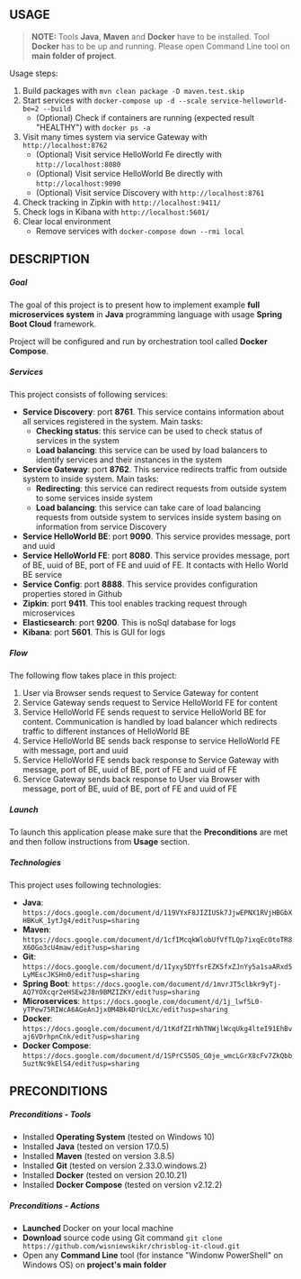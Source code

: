 USAGE
-----

> **NOTE:** Tools **Java**, **Maven** and **Docker** have to be installed. Tool **Docker** has to be up and running. Please open Command Line tool on **main folder of project**.

Usage steps:
1. Build packages with `mvn clean package -D maven.test.skip`
1. Start services with `docker-compose up -d --scale service-helloworld-be=2 --build`
     * (Optional) Check if containers are running (expected result "HEALTHY") with `docker ps -a`
1. Visit many times system via service Gateway with `http://localhost:8762`
     * (Optional) Visit service HelloWorld Fe directly with `http://localhost:8080`
     * (Optional) Visit service HelloWorld Be directly with `http://localhost:9090`
     * (Optional) Visit service Discovery with `http://localhost:8761`
1. Check tracking in Zipkin with `http://localhost:9411/`
1. Check logs in Kibana with `http://localhost:5601/`
1. Clear local environment
     * Remove services with `docker-compose down --rmi local`


DESCRIPTION
-----------

##### Goal
The goal of this project is to present how to implement example **full microservices system** in **Java** programming language with usage **Spring Boot Cloud** framework.

Project will be configured and run by orchestration tool called **Docker Compose**.

##### Services
This project consists of following services:
* **Service Discovery**: port **8761**. This service contains information about all services registered in the system. Main tasks:
     * **Checking status**: this service can be used to check status of services in the system 
     * **Load balancing**: this service can be used by load balancers to identify services and their instances in the system
* **Service Gateway**: port **8762**. This service redirects traffic from outside system to inside system. Main tasks:
     * **Redirecting**: this service can redirect requests from outside system to some services inside system
     * **Load balancing**: this service can take care of load balancing requests from outside system to services inside system basing on information from service Discovery
* **Service HelloWorld BE**: port **9090**. This service provides message, port and uuid
* **Service HelloWorld FE**: port **8080**. This service provides message, port of BE, uuid of BE, port of FE and uuid of FE. It contacts with Hello World BE service
* **Service Config**: port **8888**. This service provides configuration properties stored in Github
* **Zipkin**: port **9411**. This tool enables tracking request through microservices
* **Elasticsearch**: port **9200**. This is noSql database for logs
* **Kibana**: port **5601**. This is GUI for logs

##### Flow
The following flow takes place in this project:
1. User via Browser sends request to Service Gateway for content
1. Service Gateway sends request to Service HelloWorld FE for content
1. Service HelloWorld FE sends request to service HelloWorld BE for content. Communication is handled by load balancer which redirects traffic to different instances of HelloWorld BE
1. Service HelloWorld BE sends back response to service HelloWorld FE with message, port and uuid
1. Service HelloWorld FE sends back response to Service Gateway with message, port of BE, uuid of BE, port of FE and uuid of FE
1. Service Gateway sends back response to User via Browser with message, port of BE, uuid of BE, port of FE and uuid of FE

##### Launch
To launch this application please make sure that the **Preconditions** are met and then follow instructions from **Usage** section.

##### Technologies
This project uses following technologies:
* **Java**: `https://docs.google.com/document/d/119VYxF8JIZIUSk7JjwEPNX1RVjHBGbXHBKuK_1ytJg4/edit?usp=sharing`
* **Maven**: `https://docs.google.com/document/d/1cfIMcqkWlobUfVfTLQp7ixqEcOtoTR8X6OGo3cU4maw/edit?usp=sharing`
* **Git**: `https://docs.google.com/document/d/1Iyxy5DYfsrEZK5fxZJnYy5a1saARxd5LyMEscJKSHn0/edit?usp=sharing`
* **Spring Boot**: `https://docs.google.com/document/d/1mvrJT5clbkr9yTj-AQ7YOXcqr2eHSEw2J8n9BMZIZKY/edit?usp=sharing`
* **Microservices**: `https://docs.google.com/document/d/1j_lwf5L0-yTPew75RIWcA6AGeAnJjx0M4Bk4DrUcLXc/edit?usp=sharing`
* **Docker**: `https://docs.google.com/document/d/1tKdfZIrNhTNWjlWcqUkg4lteI91EhBvaj6VDrhpnCnk/edit?usp=sharing`
* **Docker Compose**: `https://docs.google.com/document/d/1SPrCS5OS_G0je_wmcLGrX8cFv7ZkQbb5uztNc9kElS4/edit?usp=sharing`


PRECONDITIONS
-------------

##### Preconditions - Tools
* Installed **Operating System** (tested on Windows 10)
* Installed **Java** (tested on version 17.0.5)
* Installed **Maven** (tested on version 3.8.5)
* Installed **Git** (tested on version 2.33.0.windows.2)
* Installed **Docker** (tested on version 20.10.21)
* Installed **Docker Compose** (tested on version v2.12.2)

##### Preconditions - Actions
* **Launched** Docker on your local machine
* **Download** source code using Git command `git clone https://github.com/wisniewskikr/chrisblog-it-cloud.git`
* Open any **Command Line** tool (for instance "Windonw PowerShell" on Windows OS) on **project's main folder**